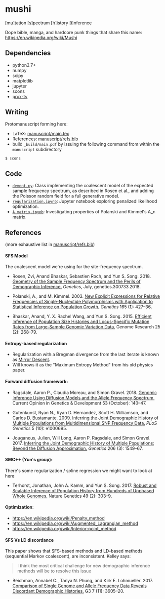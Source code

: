 mushi
====

[mu]tation [s]pectrum [h]istory [i]nference

Dope bible, manga, and hardcore punk things that share this name: https://en.wikipedia.org/wiki/Mushi

Dependencies
---
  - python3.7+
  - numpy
  - scipy
  - matplotlib
  - jupyter
  - scons
  - [prox-tv](https://github.com/albarji/proxTV)

Writing
---
Protomanuscript forming here:
- LaTeX: [manuscript/main.tex](manuscript/main.tex)
- References: [manuscript/refs.bib](manuscript/refs.bib)
- build `_build/main.pdf` by issuing the following command from within the `manuscript` subdirectory
```bash
$ scons
```

Code
---
- [`dement.py`](dement.py): Class implementing the coalescent model of the expected sample frequency spectrum, as described in Rosen et al., and adding the Poisson random field for a full generative model.
- [`regularization.ipynb`](regularization.ipynb): Jupyter notebook exploring penalized likelihood optimization.
- [`A_matrix.ipynb`](A_matrix.ipynb): Investigating properties of Polanski and Kimmel's A_n matrix.


References
---

(more exhaustive list in [manuscript/refs.bib]())

#### SFS Model
The coalescent model we're using for the site-frequency spectrum.

- Rosen, Zvi, Anand Bhaskar, Sebastien Roch, and Yun S. Song. 2018. [Geometry of the Sample Frequency Spectrum and the Perils of Demographic Inference.](http://dx.doi.org/10.1534/genetics.118.300733) _Genetics_, July, genetics.300733.2018.

- Polanski, A., and M. Kimmel. 2003. [New Explicit Expressions for Relative Frequencies of Single-Nucleotide Polymorphisms with Application to Statistical Inference on Population Growth.](http://www.genetics.org/cgi/pmidlookup?view=long&pmid=14504247) _Genetics_ 165 (1): 427–36.

- Bhaskar, Anand, Y. X. Rachel Wang, and Yun S. Song. 2015. [Efficient Inference of Population Size Histories and Locus-Specific Mutation Rates from Large-Sample Genomic Variation Data.](http://dx.doi.org/10.1101/gr.178756.114) Genome Research 25 (2): 268–79.

#### Entropy-based regularization

- Regularization with a Bregman divergence from the last iterate is known as [Mirror Descent](https://blogs.princeton.edu/imabandit/2013/04/16/orf523-mirror-descent-part-iii/).
- Will knows it as the "Maximum Entropy Method" from his old physics paper.


#### Forward diffusion framework:

- Ragsdale, Aaron P., Claudia Moreau, and Simon Gravel. 2018. [Genomic Inference Using Diffusion Models and the Allele Frequency Spectrum.](http://dx.doi.org/10.1016/j.gde.2018.10.001) Current Opinion in Genetics & Development 53 (October): 140–47.

- Gutenkunst, Ryan N., Ryan D. Hernandez, Scott H. Williamson, and Carlos D. Bustamante. 2009. [Inferring the Joint Demographic History of Multiple Populations from Multidimensional SNP Frequency Data.](http://dx.doi.org/10.1371/journal.pgen.1000695) _PLoS Genetics_ 5 (10): e1000695.

- Jouganous, Julien, Will Long, Aaron P. Ragsdale, and Simon Gravel. 2017. [Inferring the Joint Demographic History of Multiple Populations: Beyond the Diffusion Approximation.](http://dx.doi.org/10.1534/genetics.117.200493) _Genetics_ 206 (3): 1549–67.


#### SMC++ (Yun's group):
There's some regularization / spline regression we might want to look at here
- Terhorst, Jonathan, John A. Kamm, and Yun S. Song. 2017. [Robust and Scalable Inference of Population History from Hundreds of Unphased Whole Genomes.](http://dx.doi.org/10.1038/ng.3748) Nature Genetics 49 (2): 303–9.

#### Optimization:
- https://en.wikipedia.org/wiki/Penalty_method
- https://en.wikipedia.org/wiki/Augmented_Lagrangian_method
- https://en.wikipedia.org/wiki/Interior-point_method

#### SFS Vs LD discordance
This paper shows that SFS-based methods and LD-based methods (sequential Markov coalescent), are inconsistent. Kelley says:
 > I think the most critical challenge for new demographic inference methods will be to resolve this issue

- Beichman, Annabel C., Tanya N. Phung, and Kirk E. Lohmueller. 2017. [Comparison of Single Genome and Allele Frequency Data Reveals Discordant Demographic Histories.](http://dx.doi.org/10.1534/g3.117.300259) G3  7 (11): 3605–20.
